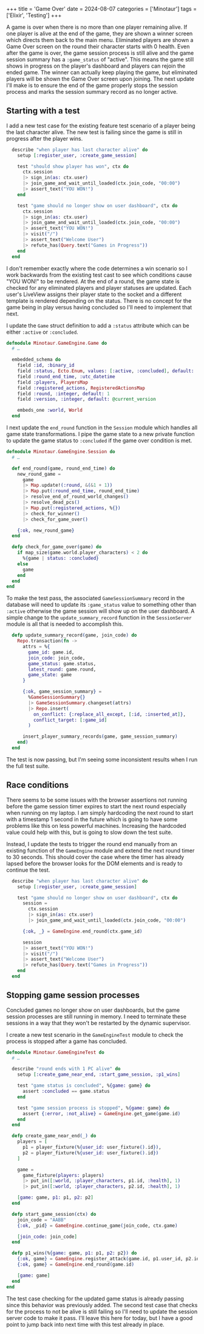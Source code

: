 +++
title = 'Game Over'
date = 2024-08-07
categories = ['Minotaur']
tags = ['Elixir', 'Testing']
+++

A game is over when there is no more than one player remaining alive.
If one player is alive at the end of the game, they are shown a winner screen which directs them back to the main menu.
Eliminated players are shown a Game Over screen on the round their character starts with 0 health.
Even after the game is over, the game session process is still alive and the game session summary has a `:game_status` of "active".
This means the game still shows in progress on the player's dashboard and players can rejoin the ended game.
The winner can actually keep playing the game, but eliminated players will be shown the Game Over screen upon joining.
The next update I'll make is to ensure the end of the game properly stops the session process and marks the session summary record as no longer active.

## Starting with a test

I add a new test case for the existing feature test scenario of a player being the last character alive.
The new test is failing since the game is still in progress after the player wins.

```ex {hl_lines=["10-19"]}
  describe "when player has last character alive" do
    setup [:register_user, :create_game_session]

    test "should show player has won", ctx do
      ctx.session
      |> sign_in(as: ctx.user)
      |> join_game_and_wait_until_loaded(ctx.join_code, "00:00")
      |> assert_text("YOU WON!")
    end

    test "game should no longer show on user dashboard", ctx do
      ctx.session
      |> sign_in(as: ctx.user)
      |> join_game_and_wait_until_loaded(ctx.join_code, "00:00")
      |> assert_text("YOU WON!")
      |> visit("/")
      |> assert_text("Welcome User")
      |> refute_has(Query.text("Games in Progress"))
    end
  end
```

I don't remember exactly where the code determines a win scenario so I work backwards from the existing test cast to see which conditions cause "YOU WON!" to be rendered.
At the end of a round, the game state is checked for any eliminated players and player statuses are updated.
Each user's LiveView assigns their player state to the socket and a different template is rendered depending on the status.
There is no concept for the game being in play versus having concluded so I'll need to implement that next.

I update the `Game` struct definition to add a `:status` attribute which can be either `:active` or `:concluded`.

```ex {hl_lines=6}
defmodule Minotaur.GameEngine.Game do
  # …

  embedded_schema do
    field :id, :binary_id
    field :status, Ecto.Enum, values: [:active, :concluded], default: :active
    field :round_end_time, :utc_datetime
    field :players, PlayersMap
    field :registered_actions, RegisteredActionsMap
    field :round, :integer, default: 1
    field :version, :integer, default: @current_version

    embeds_one :world, World
  end
```

I next update the `end_round` function in the `Session` module which handles all game state transformations.
I pipe the game state to a new private function to update the game status to `:concluded` if the game over condition is met.


```ex {hl_lines=[13, "18-24"]}
defmodule Minotaur.GameEngine.Session do
  # …

  def end_round(game, round_end_time) do
    new_round_game =
      game
      |> Map.update!(:round, &(&1 + 1))
      |> Map.put(:round_end_time, round_end_time)
      |> resolve_end_of_round_world_changes()
      |> resolve_dead_pcs()
      |> Map.put(:registered_actions, %{})
      |> check_for_winner()
      |> check_for_game_over()

    {:ok, new_round_game}
  end

  defp check_for_game_over(game) do
    if map_size(game.world.player_characters) < 2 do
      %{game | status: :concluded}
    else
      game
    end
  end
end
```

To make the test pass, the associated `GameSessionSummary` record in the database will need to update its `:game_status` value to something other than `:active` otherwise the game session will show up on the user dashboard.
A simple change to the `update_summary_record` function in the `SessionServer` module is all that is needed to accomplish this.

```ex {hl_lines=6}
  defp update_summary_record(game, join_code) do
    Repo.transaction(fn ->
      attrs = %{
        game_id: game.id,
        join_code: join_code,
        game_status: game.status,
        latest_round: game.round,
        game_state: game
      }

      {:ok, game_session_summary} =
        %GameSessionSummary{}
        |> GameSessionSummary.changeset(attrs)
        |> Repo.insert(
          on_conflict: {:replace_all_except, [:id, :inserted_at]},
          conflict_target: [:game_id]
        )

      insert_player_summary_records(game, game_session_summary)
    end)
  end
```

The test is now passing, but I'm seeing some inconsistent results when I run the full test suite.

## Race conditions

There seems to be some issues with the browser assertions not running before the game session timer expires to start the next round especially when running on my laptop.
I am simply hardcoding the next round to start with a timestamp 1 second in the future which is going to have some problems like this on less powerful machines.
Increasing the hardcoded value could help with this, but is going to slow down the test suite.

Instead, I update the tests to trigger the round end manually from an existing function of the `GameEngine` module and extend the next round timer to 30 seconds.
This should cover the case where the timer has already lapsed before the browser looks for the DOM elements and is ready to continue the test.

```ex {hl_lines="5-12"}
  describe "when player has last character alive" do
    setup [:register_user, :create_game_session]

    test "game should no longer show on user dashboard", ctx do
      session =
        ctx.session
        |> sign_in(as: ctx.user)
        |> join_game_and_wait_until_loaded(ctx.join_code, "00:00")

      {:ok, _} = GameEngine.end_round(ctx.game_id)

      session
      |> assert_text("YOU WON!")
      |> visit("/")
      |> assert_text("Welcome User")
      |> refute_has(Query.text("Games in Progress"))
    end
  end
```

## Stopping game session processes

Concluded games no longer show on user dashboards, but the game session processes are still running in memory.
I need to terminate these sessions in a way that they won't be restarted by the dynamic supervisor.

I create a new test scenario in the `GameEngineTest` module to check the process is stopped after a game has concluded.

```ex
defmodule Minotaur.GameEngineTest do
  # …

  describe "round ends with 1 PC alive" do
    setup [:create_game_near_end, :start_game_session, :p1_wins]

    test "game status is concluded", %{game: game} do
      assert :concluded == game.status
    end

    test "game session process is stopped", %{game: game} do
      assert {:error, :not_alive} = GameEngine.get_game(game.id)
    end
  end

  defp create_game_near_end(_) do
    players = [
      p1 = player_fixture(%{user_id: user_fixture().id}),
      p2 = player_fixture(%{user_id: user_fixture().id})
    ]

    game =
      game_fixture(players: players)
      |> put_in([:world, :player_characters, p1.id, :health], 1)
      |> put_in([:world, :player_characters, p2.id, :health], 1)

    [game: game, p1: p1, p2: p2]
  end

  defp start_game_session(ctx) do
    join_code = "AABB"
    {:ok, _pid} = GameEngine.continue_game(join_code, ctx.game)

    [join_code: join_code]
  end

  defp p1_wins(%{game: game, p1: p1, p2: p2}) do
    {:ok, game} = GameEngine.register_attack(game.id, p1.user_id, p2.id)
    {:ok, game} = GameEngine.end_round(game.id)

    [game: game]
  end
end
```

The test case checking for the updated game status is already passing since this behavior was previously added.
The second test case that checks for the process to not be alive is still failing so I'll need to update the session server code to make it pass.
I'll leave this here for today, but I have a good point to jump back into next time with this test already in place.


